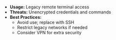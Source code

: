 - **Usage:** Legacy remote terminal access  
- **Threats:** Unencrypted credentials and commands  
- **Best Practices:**  
  - Avoid use; replace with SSH  
  - Restrict legacy networks if needed  
  - Consider VPN for extra security